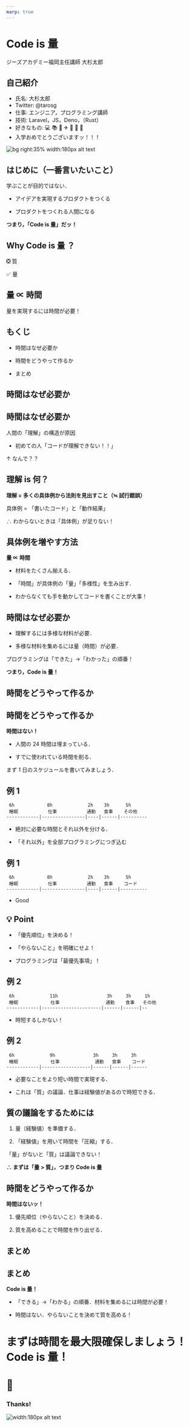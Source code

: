 ```yaml
---
marp: true
---
```


<!--
theme: gaia
class:
 - invert
headingDivider: 2
paginate: true
-->

<!--
_class:
 - lead
 - invert
-->

# Code is 量

ジーズアカデミー福岡主任講師 大杉太郎

## 自己紹介

- 氏名: 大杉太郎
- Twitter: @tarosg
- 仕事: エンジニア，プログラミング講師
- 技術: Laravel，JS，Deno，（Rust）
- 好きなもの: 💻 📚 🥃 ✈ 🚌 🚃 🚮
- 入学おめでとうございますッ！！！

![bg right:35% width:180px alt text](./img/qr_twitter.png)

## はじめに（一番言いたいこと）

学ぶことが目的ではない．

- アイデアを実現するプロダクトをつくる

- プロダクトをつくれる人間になる

**つまり，「Code is 量」だッ！**

## Why Code is 量 ？

❎ 質

✅ 量

<!--
_class:
 - lead
 - invert
-->

## 量 ∝ 時間

量を実現するには時間が必要！

<!--
_class:
 - lead
 - invert
-->

## もくじ

- 時間はなぜ必要か

- 時間をどうやって作るか

- まとめ

## 時間はなぜ必要か

<!--
_class:
 - lead
 - invert
-->

## 時間はなぜ必要か

人間の「理解」の構造が原因

- 初めての人「コードが理解できない！！」

↑ なんで？？

## 理解 is 何？

**理解 = 多くの具体例から法則を見出すこと（≒ 試行錯誤）**

具体例 = 「書いたコード」と「動作結果」

∴ わからないときは「具体例」が足りない！

## 具体例を増やす方法

**量 ∝ 時間**

- 材料をたくさん揃える．

- 「時間」が具体例の「量」「多様性」を生み出す．

- わからなくても手を動かしてコードを書くことが大事！

## 時間はなぜ必要か

- 理解するには多様な材料が必要．

- 多様な材料を集めるには量（時間）が必要．

プログラミングは「できた」→「わかった」の順番！

**つまり，Code is 量！**

## 時間をどうやって作るか

<!--
_class:
 - lead
 - invert
-->

## 時間をどうやって作るか

**時間はない！**

- 人間の 24 時間は埋まっている．

- すでに使われている時間を削る．

まず 1 日のスケジュールを書いてみましょう．

## 例 1

```
 6h            8h             2h    3h      5h
 睡眠           仕事           通勤   食事    その他
------------|----------------|----|------|----------
```

- 絶対に必要な時間とそれ以外を分ける．

- 「それ以外」を全部プログラミングにつぎ込む

## 例 1

```
 6h            8h             2h    3h      5h
 睡眠           仕事           通勤   食事    コード
------------|----------------|----|------|----------
```

- Good

## 💡 Point

- 「優先順位」を決める！

- 「やらないこと」を明確にせよ！

- プログラミングは「最優先事項」！

## 例 2

```
 6h             11h                  3h     3h     1h
 睡眠            仕事                 通勤    食事   その他
------------|----------------------|------|------|--
```

- 時短するしかない！

## 例 2

```
 6h             9h              3h     3h     3h
 睡眠            仕事             通勤   食事    コード
------------|------------------|------|------|------
```

- 必要なことをより短い時間で実現する．

- これは「質」の議論．仕事は経験値があるので時短できる．

## 質の議論をするためには

1. 量（経験値）を準備する．

2. 「経験値」を用いて時間を「圧縮」する．

「量」がないと「質」は議論できない！

**∴ まずは「量 > 質」，つまり Code is 量**

## 時間をどうやって作るか

**時間はないッ！**

1. 優先順位（やらないこと）を決める．

2. 質を高めることで時間を作り出せる．

## まとめ

<!--
_class:
 - lead
 - invert
-->

## まとめ

**Code is 量！**

- 「できる」→「わかる」の順番．材料を集めるには時間が必要！

- 時間はない．やらないことを決めて質を高める！

# まずは時間を最大限確保しましょう！ Code is 量！

<!--
_class:
 - lead
 - invert
-->

# 🥃

<!--
_class:
 - lead
 - invert
-->

### Thanks!

![width:180px alt text](./img/qr_twitter.png)
